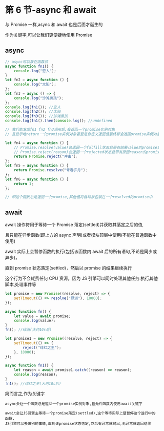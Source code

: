 # 第 6 节-async 和 await

与 Promise 一样,async 和 await 也是后面才诞生的

作为关键字,可以让我们更便捷地使用 Promise

## async

```javascript
// async可以放在函数前
async function fn1() {
    console.log("恋人");
}
let fn2 = async function () {
    console.log("太阳");
};
let fn3 = async () => {
    console.log("沙滩男孩");
};
console.log(fn1()); //恋人
console.log(fn2()); //太阳
console.log(fn3()); //沙滩男孩
console.log(fn1().then(console.log)); //undefined

// 我们能发现fn1 fn2 fn3调用后,会返回一个promise实例对象
// 且显示地return一个promise实例对象甚至是自定义返回值最终都会返回promise实例对象

let fn4 = async function () {
    // Promise.resolve(value)会返回一个fulfill状态且带有结果value的promise实例
    // Promise.reject(reason)会返回一个rejected状态且带有原因reason的promise实例
    return Promise.reject("冲击");
};
let fn5 = async function () {
    return Promise.resolve("青春岁月");
};
let fn6 = async function () {
    return 1;
};

// 即这个函数总是返回一个promise,其他值将自动被包装在一个resolved的promise中
```

## await

await 操作符用于等待一个 Promise 落定(settled)并获取其落定之后的值,

且只能在异步函数(即上方的 async 声明)或者模块顶层中使用(不能在普通函数中使用)

await 实际上会暂停函数的执行(包括该函数内 await 后的所有语句,不论是同步或异步)，

直到 promise 状态落定(settled)，然后以 promise 的结果继续执行

这个行为不会耗费任何 CPU 资源，因为 JS 引擎可以同时处理其他任务:执行其他脚本,处理事件等

```javascript
let promise = new Promise((resolve, reject) => {
    setTimeout(() => resolve("绿洲"), 10000);
});

async function fn() {
    let value = await promise;
    console.log(value);
}
fn(); //绿洲(大约10s后)

let promise1 = new Promise((resolve, reject) => {
    setTimeout(() => {
        reject("绯红之王");
    }, 10000);
});

async function fn1() {
    let reason = await promise1.catch((reason) => reason);
    console.log(reason);
}
fn1(); //绯红之王(大约10s后)
```
简而言之,作为关键字
```
async会让一个函数总是返回一个promise实例对象,且允许函数内使用await关键字

await会让JS引擎去等待一个promise落定(settled),这个等待实际上是暂停这个运行中的函数,
JS引擎可以去做别的事情,直到该promise状态落定,然后有异常就抛出,无异常就返回结果
```
